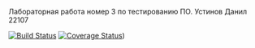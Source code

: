 Лабораторная работа номер 3 по тестированию ПО. Устинов Данил 22107

[![Build Status](https://app.travis-ci.com/DanilUst/osv3.svg?branch=main)](https://app.travis-ci.com/DanilUst/osv3)
[![Coverage Status](https://coveralls.io/repos/github/DanilUst/osv3/badge.svg?branch=main)](https://coveralls.io/github/DanilUst/osv3?branch=main))


